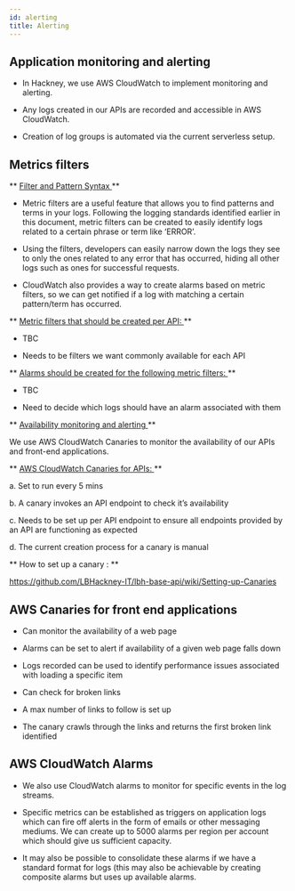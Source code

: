 ```yaml
---
id: alerting
title: Alerting
---
```


## Application monitoring and alerting

- In Hackney, we use AWS CloudWatch to implement monitoring and alerting.

- Any logs created in our APIs are recorded and accessible in AWS CloudWatch.

- Creation of log groups is automated via the current serverless setup.


## Metrics filters


** <u> Filter and Pattern Syntax </u> **

- Metric filters are a useful feature that allows you to find patterns and terms in your logs. Following the logging standards identified earlier in this document, metric filters can be created to easily identify logs related to a certain phrase or term like ‘ERROR’.

- Using the filters, developers can easily narrow down the logs they see to only the ones related to any error that has occurred, hiding all other logs such as ones for successful requests.

- CloudWatch also provides a way to create alarms based on metric filters, so we can get notified if a log with matching a certain pattern/term has occurred.

** <u> Metric filters that should be created per API: </u> **

  - TBC

  - Needs to be filters we want commonly available for each API

** <u> Alarms should be created for the following metric filters: </u> **

  - TBC

  -  Need to decide which logs should have an alarm associated with them

**  <u> Availability monitoring and alerting </u> **

We use AWS CloudWatch Canaries to monitor the availability of our APIs and front-end applications.


** <u> AWS CloudWatch Canaries for APIs: </u> **

a. Set to run every 5 mins

b. A canary invokes an API endpoint to check it’s availability

c. Needs to be set up per API endpoint to ensure all endpoints provided by an API are functioning as expected

d. The current creation process for a canary is manual

** How to set up a canary : **

https://github.com/LBHackney-IT/lbh-base-api/wiki/Setting-up-Canaries



## AWS Canaries for front end applications

- Can monitor the availability of a web page

- Alarms can be set to alert if availability of a given web page falls down

- Logs recorded can be used to identify performance issues associated with loading a specific item

- Can check for broken links

- A max number of links to follow is set up

- The canary crawls through the links and returns the first broken link identified



## AWS CloudWatch Alarms

- We also use CloudWatch alarms to monitor for specific events in the log streams.

- Specific metrics can be established as triggers on application logs which can fire off alerts in the form of emails or other messaging mediums.  We can create up to 5000 alarms per region per account which should give us sufficient capacity.

- It may also be possible to consolidate these alarms if we have a standard format for logs (this may also be achievable by creating composite alarms but uses up available alarms.
